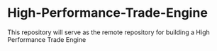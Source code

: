 # High-Performance-Trade-Engine
This repository will serve as the remote repository for building a High Performance Trade Engine
